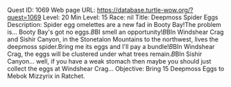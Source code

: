 Quest ID: 1069
Web page URL: https://database.turtle-wow.org/?quest=1069
Level: 20
Min Level: 15
Race: nil
Title: Deepmoss Spider Eggs
Description: Spider egg omelettes are a new fad in Booty Bay!The problem is... Booty Bay's got no eggs.$B$BI smell an opportunity!$B$BIn Windshear Crag and Sishir Canyon, in the Stonetalon Mountains to the northwest, lives the deepmoss spider.Bring me its eggs and I'll pay a bundle!$B$BIn Windshear Crag, the eggs will be clustered under what trees remain.$B$BIn Sishir Canyon... well, if you have a weak stomach then maybe you should just collect the eggs at Windshear Crag...
Objective: Bring 15 Deepmoss Eggs to Mebok Mizzyrix in Ratchet.
